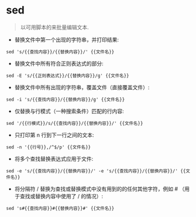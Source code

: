 # sed

> 以可用脚本的来批量编辑文本.

- 替换文件中第一个出现的字符串，并打印结果:

`sed 's/{{查找内容}}/{{替换内容}}/' {{文件名}}`

- 替换文件中所有符合正则表达式的部分:

`sed -E 's/{{正则表达式}}/{{替换内容}}/g' {{文件名}}`

- 替换文件中所有出现的字符串，覆盖文件（直接覆盖文件）:

`sed -i 's/{{查找内容}}/{{替换内容}}/g' {{文件名}}`

- 仅替换与行模式（一种搜索条件）匹配的行内容:

`sed '/{{行模式}}/s/{{查找内容}}/{{替换内容}}/' {{文件名}}`

- 只打印第 n 行到下一行之间的文本:

`sed -n '{{行号}},/^$/p' {{文件名}}`

- 将多个查找替换表达式应用于文件:

`sed -e 's/{{查找内容}}/{{替换内容}}/' -e 's/{{查找内容}}/{{替换内容}}/' {{文件名}}`

- 将分隔符 / 替换为查找或替换模式中没有用到的的任何其他字符，例如 # （用于查找或替换内容中使用了 / 的情况）:

`sed 's#{{查找内容}}#{{替换内容}}#' {{文件名}}`
